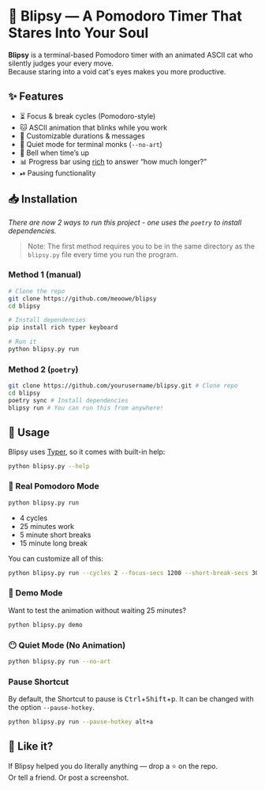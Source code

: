 # 🐾 Blipsy — A Pomodoro Timer That Stares Into Your Soul

**Blipsy** is a terminal-based Pomodoro timer with an animated ASCII cat who silently judges your every move.  
Because staring into a void cat's eyes makes you more productive.

## ✨ Features

- ⏳ Focus & break cycles (Pomodoro-style)
- 🐱 ASCII animation that blinks while you work
- 🎨 Customizable durations & messages
- 🧘 Quiet mode for terminal monks (`--no-art`)
- 🔔 Bell when time’s up
- 📊 Progress bar using [rich](https://github.com/Textualize/rich) to answer “how much longer?”
- ⏯ Pausing functionality

## 📥 Installation

_There are now 2 ways to run this project - one uses the `poetry` to install dependencies._
> Note: The first method requires you to be in the same directory as the `blipsy.py` file every time you run the program.
### Method 1 (manual)
```bash
# Clone the repo
git clone https://github.com/meoowe/blipsy
cd blipsy

# Install dependencies
pip install rich typer keyboard

# Run it
python blipsy.py run
```

### Method 2 (`poetry`)
```bash
git clone https://github.com/yourusername/blipsy.git # Clone repo
cd blipsy
poetry sync # Install dependencies
blipsy run # You can run this from anywhere!
```
## 🧪 Usage

Blipsy uses [Typer](https://typer.tiangolo.com), so it comes with built-in help:

```bash
python blipsy.py --help
```

### 🎯 Real Pomodoro Mode

```bash
python blipsy.py run
```

- 4 cycles
- 25 minutes work
- 5 minute short breaks
- 15 minute long break

You can customize all of this:

```bash
python blipsy.py run --cycles 2 --focus-secs 1200 --short-break-secs 300 --long-break-secs 900
```

### 🐾 Demo Mode

Want to test the animation without waiting 25 minutes?

```bash
python blipsy.py demo
```

### 😶 Quiet Mode (No Animation)

```bash
python blipsy.py run --no-art
```
### Pause Shortcut
By default, the Shortcut to pause is <kbd>Ctrl</kbd>+<kbd>Shift</kbd>+<kbd>p</kbd>.
It can be changed with the option `--pause-hotkey`.
```bash
python blipsy.py run --pause-hotkey alt+a
```

## 🌟 Like it?

If Blipsy helped you do literally anything — drop a ⭐ on the repo.  
Or tell a friend. Or post a screenshot.  
